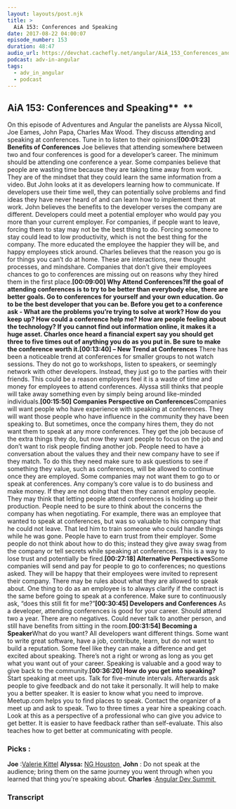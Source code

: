 ```yaml
---
layout: layouts/post.njk
title: >
  AiA 153: Conferences and Speaking
date: 2017-08-22 04:00:07
episode_number: 153
duration: 48:47
audio_url: https://devchat.cachefly.net/angular/AiA_153_Conferences_and_Speaking.mp3
podcast: adv-in-angular
tags:
  - adv_in_angular
  - podcast
---
```


## **AiA 153: Conferences and Speaking\*\*** &nbsp;\*\*

On this episode of Adventures and Angular the panelists are Alyssa Nicoll, Joe Eames, John Papa, Charles Max Wood. They discuss attending and speaking at conferences. Tune in to listen to their opinions!**[00:01:23] Benefits of Conferences** Joe believes that attending somewhere between two and four conferences is good for a developer’s career. The minimum should be attending one conference a year. Some companies believe that people are wasting time because they are taking time away from work. They are of the mindset that they could learn the same information from a video. But John looks at it as developers learning how to communicate. If developers use their time well, they can potentially solve problems and find ideas they have never heard of and can learn how to implement them at work. John believes the benefits to the developer verses the company are different. Developers could meet a potential employer who would pay you more than your current employer. For companies, if people want to leave, forcing them to stay may not be the best thing to do. Forcing someone to stay could lead to low productivity, which is not the best thing for the company. The more educated the employee the happier they will be, and happy employees stick around. Charles believes that the reason you go is for things you can’t do at home. These are interactions, new thought processes, and mindshare. Companies that don’t give their employees chances to go to conferences are missing out on reasons why they hired them in the first place.**[00:09:00] Why Attend Conferences?**If the goal of attending conferences is to try to be better than everybody else, there are better goals. Go to conferences for yourself and your own education. Go to be the best developer that you can be. Before you get to a conference ask - What are the problems you’re trying to solve at work? How do you keep up? How could a conference help me? How are people feeling about the technology? If you cannot find out information online, it makes it a huge asset. Charles once heard a financial expert say you should get three to five times out of anything you do as you put in. Be sure to make the conference worth it.**[00:13:40] – New Trend at Conferences** There has been a noticeable trend at conferences for smaller groups to not watch sessions. They do not go to workshops, listen to speakers, or seemingly network with other developers. Instead, they just go to the parties with their friends. This could be a reason employers feel it is a waste of time and money for employees to attend conferences. Alyssa still thinks that people will take away something even by simply being around like-minded individuals.**[00:15:50] Companies Perspective on Conferences**Companies will want people who have experience with speaking at conferences. They will want those people who have influence in the community they have been speaking to. But sometimes, once the company hires them, they do not want them to speak at any more conferences. They get the job because of the extra things they do, but now they want people to focus on the job and don’t want to risk people finding another job. People need to have a conversation about the values they and their new company have to see if they match. To do this they need make sure to ask questions to see if something they value, such as conferences, will be allowed to continue once they are employed. Some companies may not want them to go to or speak at conferences. Any company’s core value is to do business and make money. If they are not doing that then they cannot employ people. They may think that letting people attend conferences is holding up their production. People need to be sure to think about the concerns the company has when negotiating. For example, there was an employee that wanted to speak at conferences, but was so valuable to his company that he could not leave. That led him to train someone who could handle things while he was gone. People have to earn trust from their employer. Some people do not think about how to do this; instead they give away swag from the company or tell secrets while speaking at conferences. This is a way to lose trust and potentially be fired.**[00:27:18] Alternative Perspectives**Some companies will send and pay for people to go to conferences; no questions asked. They will be happy that their employees were invited to represent their company. There may be rules about what they are allowed to speak about. One thing to do as an employee is to always clarify if the contract is the same before going to speak at a conference. Make sure to continuously ask, “does this still fit for me?”**[00:30:45] Developers and Conferences** As a developer, attending conferences is good for your career. Should attend two a year. There are no negatives. Could never talk to another person, and still have benefits from sitting in the room.**[00:31:54] Becoming a Speaker**What do you want? All developers want different things. Some want to write great software, have a job, contribute, learn, but do not want to build a reputation. Some feel like they can make a difference and get excited about speaking. There’s not a right or wrong as long as you get what you want out of your career. Speaking is valuable and a good way to give back to the community.**[00:36:20] How do you get into speaking?** Start speaking at meet ups. Talk for five-minute intervals. Afterwards ask people to give feedback and do not take it personally. It will help to make you a better speaker. It is easier to know what you need to improve. Meetup.com helps you to find places to speak. Contact the organizer of a meet up and ask to speak. Two to three times a year hire a speaking coach. Look at this as a perspective of a professional who can give you advice to get better. It is easier to have feedback rather than self-evaluate. This also teaches how to get better at communicating with people.

### **Picks** :

**Joe** :[Valerie Kittel](https://valeriekittel.com/) **Alyssa:** [NG Houston&nbsp;](https://www.meetup.com/ngHouston/) **John** : Do not speak at the audience; bring them on the same journey you went through when you learned that thing you're speaking about. **Charles** :[Angular Dev Summit&nbsp;](https://angulardevsummit.com/)

### Transcript
